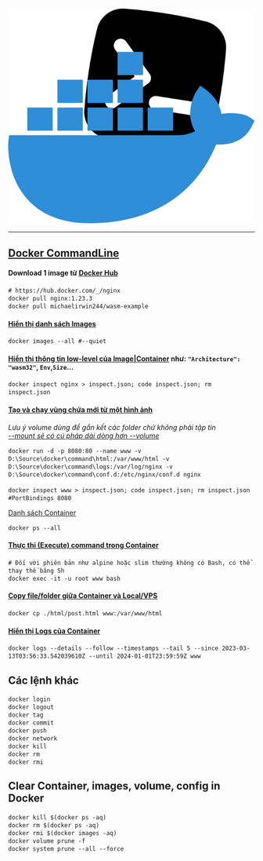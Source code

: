 ![logo](./logo.svg)
___

## [Docker CommandLine](https://docs.docker.com/engine/reference/commandline/cli/)

#### Download 1 image từ [Docker Hub](https://hub.docker.com/)

```shell
# https://hub.docker.com/_/nginx
docker pull nginx:1.23.3
docker pull michaelirwin244/wasm-example
```
#### [Hiển thị danh sách Images](https://docs.docker.com/engine/reference/commandline/images/)

```shell
docker images --all #--quiet
```

#### [Hiển thị thông tin low-level của Image|Container](https://docs.docker.com/engine/reference/commandline/inspect/) như: `"Architecture": "wasm32"`, `Env`,`Size`...

```shell
docker inspect nginx > inspect.json; code inspect.json; rm inspect.json
```

#### [Tạo và chạy vùng chứa mới từ một hình ảnh](https://docs.docker.com/engine/reference/commandline/run/)
*Lưu ý volume dùng để gắn kết các folder chứ không phải tập tin* <br>
*[--mount sẽ có cú pháp dài dòng hơn --volume](https://docs.docker.com/storage/bind-mounts/)*
```shell
docker run -d -p 8080:80 --name www -v D:\Source\docker\command\html:/var/www/html -v D:\Source\docker\command\logs:/var/log/nginx -v D:\Source\docker\command\conf.d:/etc/nginx/conf.d nginx

docker inspect www > inspect.json; code inspect.json; rm inspect.json #PortBindings 8080
```

[Danh sách Container](https://docs.docker.com/engine/reference/commandline/ps/)
```shell
docker ps --all
```

#### [Thực thi (Execute) command trong Container](https://docs.docker.com/engine/reference/commandline/exec/)

```shell
# Đối với phiên bản như alpine hoặc slim thường không có Bash, có thể thay thế băng Sh
docker exec -it -u root www bash

```

#### [Copy file/folder giữa Container và Local/VPS](https://docs.docker.com/engine/reference/commandline/cp/)

```shell
docker cp ./html/post.html www:/var/www/html
```

#### [Hiển thị Logs của Container](https://docs.docker.com/engine/reference/commandline/logs/)

```shell
docker logs --details --follow --timestamps --tail 5 --since 2023-03-13T03:56:33.542039610Z --until 2024-01-01T23:59:59Z www
```
## Các lệnh khác
```shell
docker login
docker logout
docker tag
docker commit
docker push
docker network
docker kill
docker rm
docker rmi
```
## Clear Container, images, volume, config in Docker

```shell
docker kill $(docker ps -aq)
docker rm $(docker ps -aq)
docker rmi $(docker images -aq)
docker volume prune -f
docker system prune --all --force
```